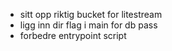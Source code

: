 - sitt opp riktig bucket for litestream
- ligg inn dir flag i main for db pass
- forbedre entrypoint script
